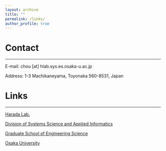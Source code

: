 ```yaml
---
layout: archive
title: ""
permalink: /links/
author_profile: true
---
```


# Contact
-------

E-mail: chou [at] hlab.sys.es.osaka-u.ac.jp

Address: 1-3 Machikaneyama, Toyonaka 560-8531, Japan

# Links
-------

[Harada Lab.](https://www.roboticmanipulation.org/) 

[Division of Systems Science and Applied Informatics](https://www.grad.sys.es.osaka-u.ac.jp/)

[Graduate School of Engineering Science](https://www.es.osaka-u.ac.jp/en/)

[Osaka University](https://www.osaka-u.ac.jp/en)
